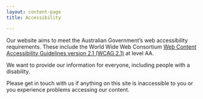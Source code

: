 ```yaml
---
layout: content-page
title: Accessibility

---
```

<p>Our website aims to meet the Australian Government’s web accessibility requirements. These include the World Wide Web Consortium <a href="http://www.w3.org/TR/WCAG21/">Web Content Accessibility Guidelines version 2.1 (WCAG 2.1)</a> at level AA.</p> <p>We want to provide our information for everyone, including people with a disability.</p> <p>Please get in touch with us if anything on this site is inaccessible to you or you experience problems accessing our content.</p>
